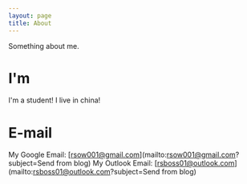 ```yaml
---
layout: page
title: About
---
```


Something about me.
# I'm
I'm a student!
I live in china!
# E-mail
My Google Email: [rsow001@gmail.com](mailto:rsow001@gmail.com?subject=Send from blog)
My Outlook Email: [rsboss01@outlook.com](mailto:rsboss01@outlook.com?subject=Send from blog)
